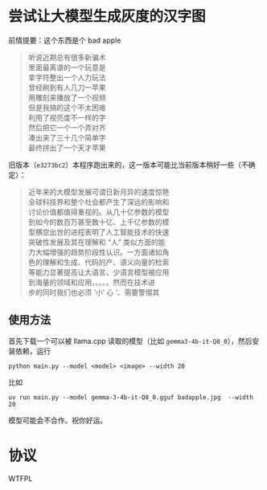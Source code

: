 # 尝试让大模型生成灰度的汉字图

前情提要：这个东西是个 bad apple

> 听说近期总有很多新骗术  
> 里面最离谱的一个玩意是  
> 拿字符整出一个人力玩法  
> 曾经刷到有人几刀一苹果  
> 用雕刻来播放了一个视频  
> 但是我搞的这个不太困难  
> 利用了视亮度不一样的字  
> 然后把它一个一个弄对齐  
> 凑出来了三十几个简单字  
> 最终拼出了一个天才苹果

旧版本（`e3273bc2`）本程序跑出来的，这一版本可能比当前版本稍好一些（不确定）：

> 近年来的大模型发展可谓日新月异的速度惊艳  
> 全球科技界和整个社会都产生了深远的影响和  
> 讨论价值都值得重视的。从几十亿参数的模型  
> 到如今的数百万甚至数十亿、上千亿参数的模  
> 型横空出世的进程表明了人工智能技术的快速  
> 突破性发展及其在理解和 “人” 类似方面的能  
> 力大幅增强的趋势阶段性认识。一方面诸如角  
> 色的理解和生成、代码的产、语义向量的检索  
> 等能力显著提高让大语言、少语言模型被应用  
> 到海量的领域和应用。。。。。然而在技术进  
> 步的同时我们也必须 ‘小’ 心 ‘、需要警惕其

## 使用方法

首先下载一个可以被 llama.cpp 读取的模型（比如 `gemma3-4b-it-Q8_0`），然后安装依赖，运行

```
python main.py --model <model> <image> --width 20
```

比如

```
uv run main.py --model gemma-3-4b-it-Q8_0.gguf badapple.jpg  --width 20
```

模型可能会不合作。祝你好运。

# 协议

WTFPL
